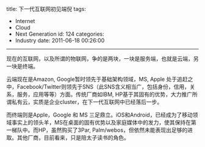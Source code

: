 title: 下一代互联网初见端倪
tags:
  - Internet
  - Cloud
  - Next Generation
id: 124
categories:
  - Industry
date: 2011-06-18 00:26:00
---

现在的互联网，以及所谓的物联网，争的是两块，一块是服务端，也就是云端，另一块是终端。

云端现在是Amazon, Google暂时领先于基础架构领域，MS, Apple 处于追赶之中，Facebook/Twitter则领先于SNS（此SNS含义相当广，包括身份，信用，关系，服务，应用等等）方面。传统厂商如IBM, HP基于其固有的优势，大力推广所谓私有云，实质是企业cluster，在下一代互联网中已经落后一步。

而终端则是Apple，Google 和 MS 三足鼎立。iOS和Android，已经成为了移动领域事实上的领头羊，MS在桌面的固有优势以及家庭媒体中的发力，使其保持在第一梯队中。而HP，虽然购买了3Par, Palm/webos，但依然未能表现出足够的进取。其他厂商，目前看来，只是陪太子读书的角色。